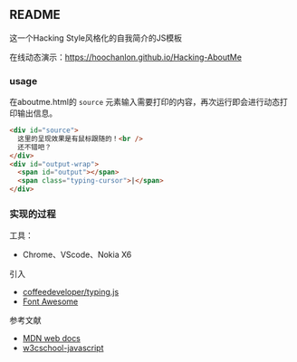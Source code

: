 ## README 

这一个Hacking Style风格化的自我简介的JS模板

在线动态演示：https://hoochanlon.github.io/Hacking-AboutMe

<!--
[![2012.png](https://i.loli.net/2020/06/14/7OMUfBRkqzce1xA.png)](http://cn.hk.uy/h4V)
-->

### usage

在aboutme.html的 `source` 元素输入需要打印的内容，再次运行即会进行动态打印输出信息。

```html
<div id="source">
  这里的呈现效果是有鼠标跟随的！<br />
  还不错吧？
</div>
<div id="output-wrap">
  <span id="output"></span>
  <span class="typing-cursor">|</span>
</div>
```

### 实现的过程

工具：

* Chrome、VScode、Nokia X6


引入

* [coffeedeveloper/typing.js](https://github.com/coffeedeveloper/typing.js)
* [Font Awesome](https://www.thinkcmf.com/font/search/index.html)

参考文献

* [MDN web docs](https://developer.mozilla.org/en-US/docs/Web/JavaScript)
* [w3cschool-javascript](https://www.w3school.com.cn/js/index.asp)

